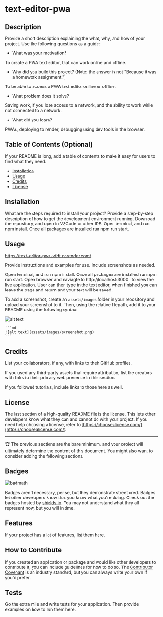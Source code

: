 # text-editor-pwa

## Description

Provide a short description explaining the what, why, and how of your project. Use the following questions as a guide:

- What was your motivation?

To create a PWA text editor, that can work online and offline.

- Why did you build this project? (Note: the answer is not "Because it was a homework assignment.")

To be able to access a PWA text editor online or offline.

- What problem does it solve?

Saving work, if you lose access to a network, and the ability to work while not connected to a network.

- What did you learn?

PWAs, deploying to render, debugging using dev tools in the browser.

## Table of Contents (Optional)

If your README is long, add a table of contents to make it easy for users to find what they need.

- [Installation](#installation)
- [Usage](#usage)
- [Credits](#credits)
- [License](#license)

## Installation

What are the steps required to install your project? Provide a step-by-step description of how to get the development environment running.
Download the repository, and open in VSCode or other IDE. Open terminal, and run npm install. Once all packages are installed run npm run start.



## Usage

https://text-editor-pwa-vfdt.onrender.com/

Provide instructions and examples for use. Include screenshots as needed.

Open terminal, and run npm install. Once all packages are installed run npm run start. Open browser and naviagte to http://localhost:3000 , to view the live application. User can then type in the text editor, when finished you can leave the page and return and your text will be saved.

To add a screenshot, create an `assets/images` folder in your repository and upload your screenshot to it. Then, using the relative filepath, add it to your README using the following syntax:


![alt text](client/src/images/jate.png)

    ```md
    ![alt text](assets/images/screenshot.png)
    ```

## Credits

List your collaborators, if any, with links to their GitHub profiles.

If you used any third-party assets that require attribution, list the creators with links to their primary web presence in this section.

If you followed tutorials, include links to those here as well.

## License

The last section of a high-quality README file is the license. This lets other developers know what they can and cannot do with your project. If you need help choosing a license, refer to [https://choosealicense.com/](https://choosealicense.com/).

---

🏆 The previous sections are the bare minimum, and your project will ultimately determine the content of this document. You might also want to consider adding the following sections.

## Badges

![badmath](https://img.shields.io/github/languages/top/lernantino/badmath)

Badges aren't necessary, per se, but they demonstrate street cred. Badges let other developers know that you know what you're doing. Check out the badges hosted by [shields.io](https://shields.io/). You may not understand what they all represent now, but you will in time.

## Features

If your project has a lot of features, list them here.

## How to Contribute

If you created an application or package and would like other developers to contribute it, you can include guidelines for how to do so. The [Contributor Covenant](https://www.contributor-covenant.org/) is an industry standard, but you can always write your own if you'd prefer.

## Tests

Go the extra mile and write tests for your application. Then provide examples on how to run them here.
